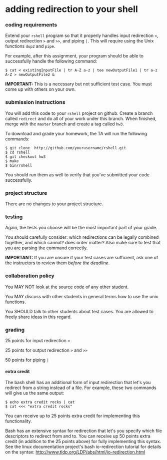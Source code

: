 # adding redirection to your shell

### coding requirements

Extend your `rshell` program so that it properly handles input redirection `<`, output redirection `>` and `>>`, and piping `|`.  This will require using the Unix functions `dup2` and `pipe`.

For example, after this assignment, your program should be able to successfully handle the following command:

```
$ cat < existingInputFile | tr A-Z a-z | tee newOutputFile1 | tr a-z A-Z > newOutputFile2 &
```

**IMPORTANT:** This is a necessary but not sufficient test case.  You must come up with others on your own.

### submission instructions

You will add this code to your `rshell` project on github.  Create a branch called `redirect` and do all of your work under this branch.  When finished, merge with the `master` branch and create a tag called `hw3`.

To download and grade your homework, the TA will run the following commands:

```
$ git clone  http://github.com/yourusername/rshell.git
$ cd rshell
$ git checkout hw3
$ make
$ bin/rshell
```

You should run them as well to verify that you've submitted your code successfully.

### project structure

There are no changes to your project structure.

### testing

Again, the tests you choose will be the most important part of your grade.  

You should carefully consider: which redirections can be legally combined together, and which cannot? does order matter?  Also make sure to test that you are parsing the command correctly.

**IMPORTANT:** If you are unsure if your test cases are sufficient, ask one of the instructors to review them *before the deadline*.

### collaboration policy

You MAY NOT look at the source code of any other student.

You MAY discuss with other students in general terms how to use the unix functions.

You SHOULD talk to other students about test cases.  You are allowed to freely share ideas in this regard.

### grading

25 points for input redirection `<`

25 points for output redirection `>` and `>>`

50 points for piping `|`

#### extra credit

The bash shell has an additional form of input redirection that let's you redirect from a string instead of a file.  For example, these two commands will give us the same output:

```
$ echo extra credit rocks | cat
$ cat <<< "extra credit rocks"
```

You can receive up to 25 points extra credit for implementing this functionality.

Bash has an extensive syntax for redirection that let's you specify which file descriptors to redirect from and to.  You can receive up 50 points extra credit (in addition to the 25 points above) for fully implementing this syntax.  See the linux documentation project's bash io-redirection tutorial for details on the syntax: http://www.tldp.org/LDP/abs/html/io-redirection.html

